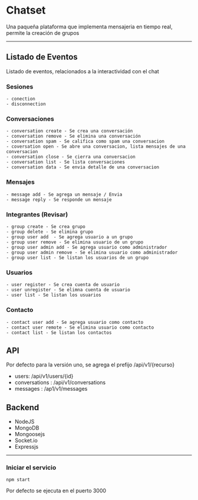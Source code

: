 # Chatset
Una paqueña plataforma que implementa mensajeria en tiempo real, permite la creación de grupos

<hr>

## Listado de Eventos
Listado de eventos, relacionados a la interactividad con el chat

### Sesiones
    - conection
    - disconnection
    
###  Conversaciones
    - conversation create - Se crea una conversación
    - conversation remove - Se elimina una conversación
    - conversation spam - Se califica como spam una conversacion
    - coversation open - Se abre una conversacion, lista mensajes de una conversacion
    - conversation close - Se cierra una conversacion
    - conversation list - Se lista conversaciones
    - conversation data - Se envia detalle de una conversacion

### Mensajes
    - message add - Se agrega un mensaje / Envia
    - message reply - Se responde un mensaje

### Integrantes (Revisar)
    - group create - Se crea grupo
    - group delete - Se elimina grupo
    - group user add  - Se agrega usuario a un grupo
    - group user remove - Se elimina usuario de un grupo
    - group user admin add - Se agrega usuario como administrador
    - group user admin remove - Se elimina usuario como administrador
    - group user list - Se listan los usuarios de un grupo
    
### Usuarios
    - user register - Se crea cuenta de usuario
    - user unregister - Se elimna cuenta de usuario
    - user list - Se listan los usuarios

### Contacto
    - contact user add - Se agrega usuario como contacto
    - contact user remote - Se elimina usuario como contacto
    - contact list - Se listan los contactos

## API
Por defecto para la versión uno, se agrega el prefijo /api/v1/{recurso}
- users: /api/v1/users/{id}
- conversations : /api/v1/conversations
- messages : /ap1/v1/messages

## Backend
- NodeJS
- MongoDB
- Mongoosejs
- Socket.io
- Expressjs

<hr>

### Iniciar el servicio
    npm start

Por defecto se ejecuta en el puerto 3000



